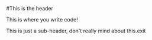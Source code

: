 #This is the header

This is where you write code!

This is just a sub-header, don't really mind about this.exit
